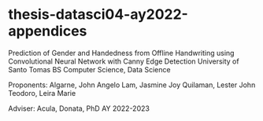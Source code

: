 # thesis-datasci04-ay2022-appendices
Prediction of Gender and Handedness from Offline Handwriting using Convolutional Neural Network with Canny Edge Detection
University of Santo Tomas
BS Computer Science, Data Science

Proponents:
Algarne, John Angelo
Lam, Jasmine Joy
Quilaman, Lester John
Teodoro, Leira Marie

Adviser:
Acula, Donata, PhD
AY 2022-2023
